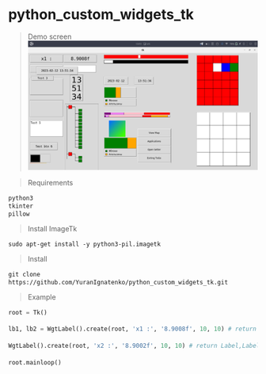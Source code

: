 # python_custom_widgets_tk

> Demo screen
![demo](/src/screen.png)

> Requirements
```
python3
tkinter
pillow
```
> Install ImageTk

```
sudo apt-get install -y python3-pil.imagetk
```

> Install 
```
git clone https://github.com/YuranIgnatenko/python_custom_widgets_tk.git
```

> Example
```python
root = Tk()

lb1, lb2 = WgtLabel().create(root, 'x1 :', '8.9008f', 10, 10) # return Label,Label

WgtLabel().create(root, 'x2 :', '8.9002f', 10, 10) # return Label,Label

root.mainloop()

```